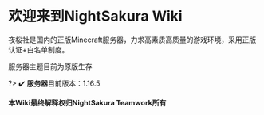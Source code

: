 # 欢迎来到NightSakura Wiki

夜桜社是国内的正版Minecraft服务器，力求高素质高质量的游戏环境，采用正版认证+白名单制度。

服务器主题目前为原版生存

?> ✔️ **服务器**目前版本：1.16.5


**本Wiki最终解释权归NightSakura Teamwork所有**
